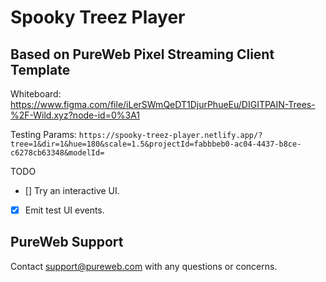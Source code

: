 # Spooky Treez Player
## Based on PureWeb Pixel Streaming Client Template

Whiteboard: https://www.figma.com/file/iLerSWmQeDT1DjurPhueEu/DIGITPAIN-Trees-%2F-Wild.xyz?node-id=0%3A1

Testing Params: `https://spooky-treez-player.netlify.app/?tree=1&dir=1&hue=180&scale=1.5&projectId=fabbbeb0-ac04-4437-b8ce-c6278cb63348&modelId=`

TODO
- [] Try an interactive UI.
- [x] Emit test UI events.

## PureWeb Support

Contact support@pureweb.com with any questions or concerns.
